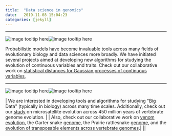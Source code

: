 ```yaml
---
title:  "Data science in genomics"
date:   2019-11-08 15:04:23
categories: [jekyll]
---
```




------------------------------------------------------------------------------------------------------

![image tooltip here](images/Box5.png)![image tooltip here](images/GG1.png)

Probabilistic models have become invaluable tools across many fields of evolutionary biology and data sciences more broadly. We have initiated several projects aimed at developing new algorithms for studying the evolution of continuous variables and traits. Check out our collaborative work on [statistical distances for Gaussian processes of continuous variables](https://academic.oup.com/sysbio/advance-article/doi/10.1093/sysbio/syab009/6136195?searchresult=1),


------------------------------------------------------------------------------------------------------
![image tooltip here](images/Box45.png)![image tooltip here](images/EG1.png)

| We are interested in developing tools and algorithms for studying "Big Data" (typically in biology) across many time scales. Additionally, check out our [study](https://www.nrcresearchpress.com/doi/10.1139/gen-2015-0124?url_ver=Z39.88-2003&rfr_id=ori%3Arid%3Acrossref.org&rfr_dat=cr_pub%3Dwww.ncbi.nlm.nih.gov&#.Xcwlay2ZNkU) on microsatellite evolution across 450 million years of vertebrate genome evolution. |
| Also, check out our collaborative work on [venom evolution](https://academic.oup.com/mbe/article/32/1/173/2925580), the Garter snake [genome](https://academic.oup.com/gbe/article/10/8/2110/5061318), the Prairie rattlesnake [genome](https://genome.cshlp.org/content/early/2019/03/15/gr.240952.118.abstract), and the [evolution of transposable elements across vertebrate genomes](https://www.nature.com/articles/s41467-018-05279-1).|
||

